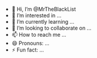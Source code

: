 - 👋 Hi, I’m @MrTheBlackList
- 👀 I’m interested in ...
- 🌱 I’m currently learning ...
- 💞️ I’m looking to collaborate on ...
- 📫 How to reach me ...
- 😄 Pronouns: ...
- ⚡ Fun fact: ...

<!---
MrTheBlackList/MrTheBlackList is a ✨ special ✨ repository because its `README.md` (this file) appears on your GitHub profile.
You can click the Preview link to take a look at your changes.
--->
